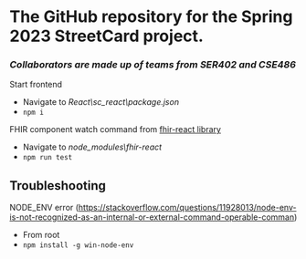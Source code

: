 # The GitHub repository for the Spring 2023 StreetCard project.
### *Collaborators are made up of teams from SER402 and CSE486*
 
Start frontend
 * Navigate to *React\sc_react\package.json*
 * ```npm i```
    
FHIR component watch command from [fhir-react library](https://github.com/1uphealth/fhir-react)
 * Navigate to *node_modules\fhir-react*
 * ```npm run test```
  


## Troubleshooting

NODE_ENV error (https://stackoverflow.com/questions/11928013/node-env-is-not-recognized-as-an-internal-or-external-command-operable-comman)
 * From root
 * ```npm install -g win-node-env```
